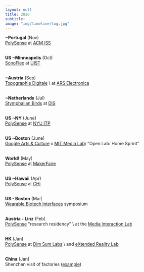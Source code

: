 ```yaml
---
layout: null
title: 2020
subtitle:
image: "img/timeline/log.jpg"
---
```


**~Portugal** (Nov) <br> [PolySense](http://counterchemists.github.io/) at [ACM ISS](http://iss.acm.org/2020/)

<br> **US ~Minneapolis** (Oct) <br> [SonoFlex](https://www.media.mit.edu/publications/sonoflex/) at [UIST](http://uist.acm.org/uist2020/)

<br> **~Austria** (Sep) <br> [Topographie Digitale](http://datapaulette.org/work/topographie-digitale/) \\
at [ARS Electronica](https://ars.electronica.art/keplersgardens/en/topographie-digitale/)

<br> **~Netherlands** (Jul) <br> [Stymphalian Birds](https://audreybriot.fr/stymphalian-birds) at [DIS](https://dis.acm.org/2020)

<br> **US ~NY** (June) <br> [PolySense](http://counterchemists.github.io/) at [NYU ITP](https://itp.nyu.edu/camp2020/session/179)

<br> **US ~Boston** (June) <br> [Google Arts & Culture](https://artsandculture.google.com) x [MIT Media Lab](https://www.media.mit.edu/posts/open-lab-home-sprint/)\\
"Open Lab: Home Sprint"

<br> **World!** (May) <br> [PolySense](http://counterchemists.github.io/) at [MakerFaire](https://makerfaire.com/maker/entry/72292)

<br> **US ~Hawaii** (Apr) <br> [PolySense](http://counterchemists.github.io/) at [CHI](https://chi2020.acm.org/)

<br> **US - Boston** (Mar) <br> [Wearable Biotech  Interfaces](http://wearablebiotech.media.mit.edu/) symposium

<br> **Austria - Linz** (Feb) <br> [PolySense](http://counterchemists.github.io/) "research residency" \\
at the [Media Interaction Lab](http://mi-lab.org/)

<br> **HK** (Jan) <br> [PolySense](http://counterchemists.github.io/) at [Dim Sum Labs](https://www.dimsumlabs.com/2020/01/05/presentation-at-hackjam-21st-jan-the-polysense-project/) \\
and [eXtended Reality Lab](http://xr-lab.org)

<br> **China** (Jan) <br> Shenzhen visit of factories ([example](http://988pcba.com))

